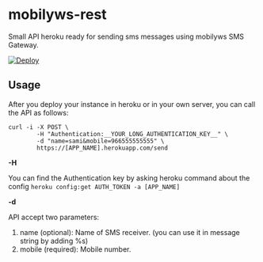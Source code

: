 # mobilyws-rest
Small API heroku ready for sending sms messages using mobilyws SMS Gateway.

[![Deploy](https://www.herokucdn.com/deploy/button.png)](https://heroku.com/deploy)

## Usage

After you deploy your instance in heroku or in your own server, you can call the API as follows:

```
curl -i -X POST \ 
        -H "Authentication:__YOUR_LONG_AUTHENTICATION_KEY__" \
        -d "name=sami&mobile=966555555555" \
        https://[APP_NAME].herokuapp.com/send
```

**-H**

You can find the Authentication key by asking heroku command about the config
```heroku config:get AUTH_TOKEN -a [APP_NAME]```

**-d**

API accept two parameters:

1. name (optional): Name of SMS receiver. (you can use it in message string by adding %s)
2. mobile (required): Mobile number. 
